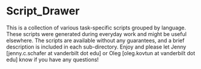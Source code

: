 # Script_Drawer

This is a collection of various task-specific scripts grouped by language. These scripts were generated during everyday work and might be useful elsewhere. The scripts are available without any guarantees, and a brief description is included in each sub-directory. Enjoy and please let Jenny [jenny.c.schafer at vanderbilt dot edu] or Oleg [oleg.kovtun at vanderbilt dot edu] know if you have any questions! 
